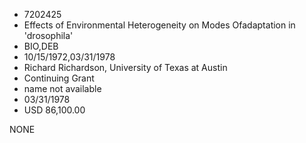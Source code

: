 * 7202425
* Effects of Environmental Heterogeneity on Modes Ofadaptation in 'drosophila'
* BIO,DEB
* 10/15/1972,03/31/1978
* Richard Richardson, University of Texas at Austin
* Continuing Grant
*   name not available
* 03/31/1978
* USD 86,100.00

NONE